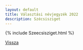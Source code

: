 ```yaml
---
layout: default
title: Választási névjegyzék 2022
description: Szécsisziget
---
```


{% include Szeecsisziget.html %}

[Vissza](./)